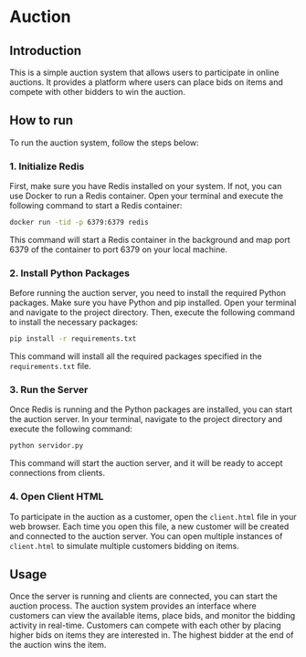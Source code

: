 
# Auction
## Introduction
This is a simple auction system that allows users to participate in online auctions. It provides a platform where users can place bids on items and compete with other bidders to win the auction.

## How to run
To run the auction system, follow the steps below:

### 1. Initialize Redis
First, make sure you have Redis installed on your system. If not, you can use Docker to run a Redis container. Open your terminal and execute the following command to start a Redis container:
```sh
docker run -tid -p 6379:6379 redis
```
This command will start a Redis container in the background and map port 6379 of the container to port 6379 on your local machine.

### 2. Install Python Packages
Before running the auction server, you need to install the required Python packages. Make sure you have Python and pip installed. Open your terminal and navigate to the project directory. Then, execute the following command to install the necessary packages:
```sh
pip install -r requirements.txt
```
This command will install all the required packages specified in the `requirements.txt` file.

### 3. Run the Server
Once Redis is running and the Python packages are installed, you can start the auction server. In your terminal, navigate to the project directory and execute the following command:

```sh
python servidor.py
```
This command will start the auction server, and it will be ready to accept connections from clients.

### 4. Open Client HTML
To participate in the auction as a customer, open the `client.html` file in your web browser. Each time you open this file, a new customer will be created and connected to the auction server. You can open multiple instances of `client.html` to simulate multiple customers bidding on items.

## Usage
Once the server is running and clients are connected, you can start the auction process. The auction system provides an interface where customers can view the available items, place bids, and monitor the bidding activity in real-time. Customers can compete with each other by placing higher bids on items they are interested in. The highest bidder at the end of the auction wins the item.
